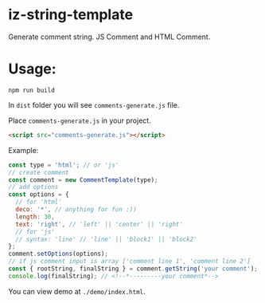 # iz-string-template
Generate comment string. JS Comment and HTML Comment.
# Usage:
`npm run build`

In `dist` folder you will see `comments-generate.js` file.

Place `comments-generate.js` in your project.

```html
<script src="comments-generate.js"></script>
```

Example:

```js
const type = 'html'; // or 'js'
// create comment
const comment = new CommentTemplate(type);
// add options
const options = {
  // for 'html'
  deco: '*', // anything for fun :))
  length: 30,
  text: 'right', // 'left' || 'center' || 'right'
  // for 'js'
  // syntax: 'line' // 'line' || 'block1' || 'block2'
};
comment.setOptions(options);
// if js comment input is array ['comment line 1', 'comment line 2']
const { rootString, finalString } = comment.getString('your comment');
console.log(finalString); // <!--*---------your comment*-->
```

You can view demo at `./demo/index.html`.
